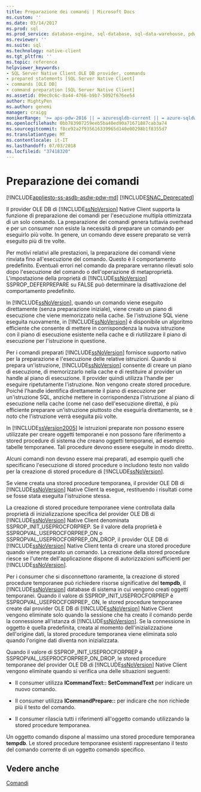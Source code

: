 ```yaml
---
title: Preparazione dei comandi | Microsoft Docs
ms.custom: ''
ms.date: 03/14/2017
ms.prod: sql
ms.prod_service: database-engine, sql-database, sql-data-warehouse, pdw
ms.reviewer: ''
ms.suite: sql
ms.technology: native-client
ms.tgt_pltfrm: ''
ms.topic: reference
helpviewer_keywords:
- SQL Server Native Client OLE DB provider, commands
- prepared statements [SQL Server Native Client]
- commands [OLE DB]
- command preparation [SQL Server Native Client]
ms.assetid: 09ec0c6c-0a44-4766-b9b7-5092f676ee54
author: MightyPen
ms.author: genemi
manager: craigg
monikerRange: '>= aps-pdw-2016 || = azuresqldb-current || = azure-sqldw-latest || >= sql-server-2016 || = sqlallproducts-allversions'
ms.openlocfilehash: 0bb783907259eeb5ba40ed90a71671887cab3a74
ms.sourcegitcommit: f8ce92a2f935616339965d140e00298b1f8355d7
ms.translationtype: MT
ms.contentlocale: it-IT
ms.lasthandoff: 07/03/2018
ms.locfileid: "37418320"
---
```

# <a name="preparing-commands"></a>Preparazione dei comandi
[!INCLUDE[appliesto-ss-asdb-asdw-pdw-md](../../includes/appliesto-ss-asdb-asdw-pdw-md.md)]
[!INCLUDE[SNAC_Deprecated](../../includes/snac-deprecated.md)]

  Il provider OLE DB di [!INCLUDE[ssNoVersion](../../includes/ssnoversion-md.md)] Native Client supporta la funzione di preparazione dei comandi per l'esecuzione multipla ottimizzata di un solo comando. La preparazione dei comandi genera tuttavia overhead e per un consumer non esiste la necessità di preparare un comando per eseguirlo più volte. In genere, un comando deve essere preparato se verrà eseguito più di tre volte.  
  
 Per motivi relativi alle prestazioni, la preparazione dei comandi viene rinviata fino all'esecuzione del comando. Questo è il comportamento predefinito. Eventuali errori nel comando da preparare verranno rilevati solo dopo l'esecuzione del comando o dell'operazione di metaproprietà. L'impostazione della proprietà di [!INCLUDE[ssNoVersion](../../includes/ssnoversion-md.md)] SSPROP_DEFERPREPARE su FALSE può determinare la disattivazione del comportamento predefinito.  
  
 In [!INCLUDE[ssNoVersion](../../includes/ssnoversion-md.md)], quando un comando viene eseguito direttamente (senza preparazione iniziale), viene creato un piano di esecuzione che viene memorizzato nella cache. Se l'istruzione SQL viene eseguita nuovamente, in [!INCLUDE[ssNoVersion](../../includes/ssnoversion-md.md)] è disponibile un algoritmo efficiente che consente di mettere in corrispondenza la nuova istruzione con il piano di esecuzione esistente nella cache e di riutilizzare il piano di esecuzione per l'istruzione in questione.  
  
 Per i comandi preparati [!INCLUDE[ssNoVersion](../../includes/ssnoversion-md.md)] fornisce supporto nativo per la preparazione e l'esecuzione delle relative istruzioni. Quando si prepara un'istruzione, [!INCLUDE[ssNoVersion](../../includes/ssnoversion-md.md)] consente di creare un piano di esecuzione, di memorizzarlo nella cache e di restituire al provider un handle al piano di esecuzione. Il provider quindi utilizza l'handle per eseguire ripetutamente l'istruzione. Non vengono create stored procedure. Poiché l'handle identifica direttamente il piano di esecuzione per un'istruzione SQL, anziché mettere in corrispondenza l'istruzione al piano di esecuzione nella cache (come nel caso dell'esecuzione diretta), è più efficiente preparare un'istruzione piuttosto che eseguirla direttamente, se è noto che l'istruzione verrà eseguita più volte.  
  
 In [!INCLUDE[ssVersion2005](../../includes/ssversion2005-md.md)] le istruzioni preparate non possono essere utilizzate per creare oggetti temporanei e non possono fare riferimento a stored procedure di sistema che creano oggetti temporanei, ad esempio tabelle temporanee. Tali procedure devono essere eseguite in modo diretto.  
  
 Alcuni comandi non devono essere mai preparati, ad esempio quelli che specificano l'esecuzione di stored procedure o includono testo non valido per la creazione di stored procedure di [!INCLUDE[ssNoVersion](../../includes/ssnoversion-md.md)].  
  
 Se viene creata una stored procedure temporanea, il provider OLE DB di [!INCLUDE[ssNoVersion](../../includes/ssnoversion-md.md)] Native Client la esegue, restituendo i risultati come se fosse stata eseguita l'istruzione stessa.  
  
 La creazione di stored procedure temporanee viene controllata dalla proprietà di inizializzazione specifica del provider OLE DB di [!INCLUDE[ssNoVersion](../../includes/ssnoversion-md.md)] Native Client denominata SSPROP_INIT_USEPROCFORPREP. Se il valore della proprietà è SSPROPVAL_USEPROCFORPREP_ON o SSPROPVAL_USEPROCFORPREP_ON_DROP, il provider OLE DB di [!INCLUDE[ssNoVersion](../../includes/ssnoversion-md.md)] Native Client tenta di creare una stored procedure quando viene preparato un comando. La creazione della stored procedure riesce se l'utente dell'applicazione dispone di autorizzazioni sufficienti per [!INCLUDE[ssNoVersion](../../includes/ssnoversion-md.md)].  
  
 Per i consumer che si disconnettono raramente, la creazione di stored procedure temporanee può richiedere risorse significative del **tempdb**, il [!INCLUDE[ssNoVersion](../../includes/ssnoversion-md.md)] database di sistema in cui vengono creati oggetti temporanei. Quando il valore di SSPROP_INIT_USEPROCFORPREP è SSPROPVAL_USEPROCFORPREP_ ON, le stored procedure temporanee create dal provider OLE DB di [!INCLUDE[ssNoVersion](../../includes/ssnoversion-md.md)] Native Client vengono eliminate solo quando la sessione che ha creato il comando perde la connessione all'istanza di [!INCLUDE[ssNoVersion](../../includes/ssnoversion-md.md)]. Se la connessione in oggetto è quella predefinita, creata al momento dell'inizializzazione dell'origine dati, la stored procedure temporanea viene eliminata solo quando l'origine dati diventa non inizializzata.  
  
 Quando il valore di SSPROP_INIT_USEPROCFORPREP è SSPROPVAL_USEPROCFORPREP_ON_DROP, le stored procedure temporanee del provider OLE DB di [!INCLUDE[ssNoVersion](../../includes/ssnoversion-md.md)] Native Client vengono eliminate quando si verifica una delle situazioni seguenti:  
  
-   Il consumer utilizza **ICommandText:: SetCommandText** per indicare un nuovo comando.  
  
-   Il consumer utilizza **ICommandPrepare::** per indicare che non richiede più il testo del comando.  
  
-   Il consumer rilascia tutti i riferimenti all'oggetto comando utilizzando la stored procedure temporanea.  
  
 Un oggetto comando dispone al massimo una stored procedure temporanea **tempdb**. Le stored procedure temporanee esistenti rappresentano il testo del comando corrente di un oggetto comando specifico.  
  
## <a name="see-also"></a>Vedere anche  
 [Comandi](../../relational-databases/native-client-ole-db-commands/commands.md)  
  
  
